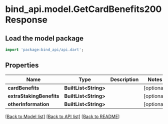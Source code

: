 # bind_api.model.GetCardBenefits200Response

## Load the model package
```dart
import 'package:bind_api/api.dart';
```

## Properties
Name | Type | Description | Notes
------------ | ------------- | ------------- | -------------
**cardBenefits** | **BuiltList&lt;String&gt;** |  | [optional] 
**extraStakingBenefits** | **BuiltList&lt;String&gt;** |  | [optional] 
**otherInformation** | **BuiltList&lt;String&gt;** |  | [optional] 

[[Back to Model list]](../README.md#documentation-for-models) [[Back to API list]](../README.md#documentation-for-api-endpoints) [[Back to README]](../README.md)


